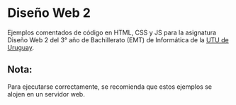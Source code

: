 # Diseño Web 2
Ejemplos comentados de código en HTML, CSS y JS para la asignatura Diseño Web 2 del 3° año de Bachillerato (EMT) de Informática de la [UTU de Uruguay](https://www.utu.edu.uy).

## Nota:
Para ejecutarse correctamente, se recomienda que estos ejemplos se alojen en un servidor web.